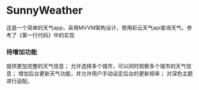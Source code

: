 # SunnyWeather
这是一个简单的天气app，采用MVVM架构设计，使用彩云天气api查询天气，参考了《第一行代码》中的实现

### 待增加功能
提供更加完整的天气信息；
允许选择多个城市，可以同时观察多个城市的天气信息；
增加后台更新天气功能，并允许用户手动设定后台的更新频率；
对深色主题进行适配。